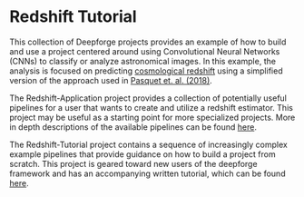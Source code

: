 # Redshift Tutorial

This collection of Deepforge projects provides an example of how to build and use a project centered around using Convolutional Neural Networks (CNNs) to classify or analyze astronomical images. In this example, the analysis is focused on predicting [cosmological redshift](https://en.wikipedia.org/wiki/Redshift) using a simplified version of the approach used in [Pasquet et. al. (2018)](https://arxiv.org/abs/1806.06607).

The Redshift-Application project provides a collection of potentially useful pipelines for a user that wants to create and utilize a redshift estimator. This project may be useful as a starting point for more specialized projects. More in depth descriptions of the available pipelines can be found [here](https://deepforge.readthedocs.io/en/latest/examples/redshift.html).

The Redshift-Tutorial project contains a sequence of increasingly complex example pipelines that provide guidance on how to build a project from scratch. This project is geared toward new users of the deepforge framework and has an accompanying written tutorial, which can be found [here](https://deepforge.readthedocs.io/en/latest/examples/rs-tutorial.html).